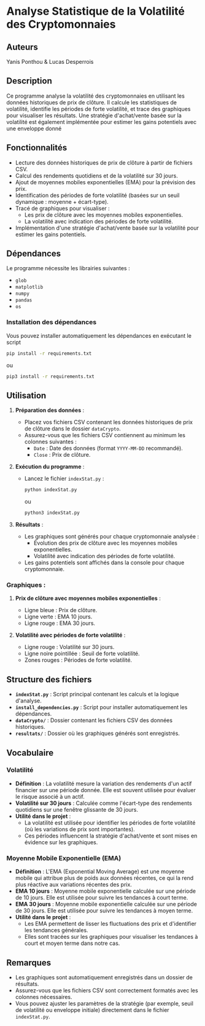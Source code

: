 # Analyse Statistique de la Volatilité des Cryptomonnaies

## Auteurs
Yanis Ponthou & Lucas Desperrois

## Description
Ce programme analyse la volatilité des cryptomonnaies en utilisant les données historiques de prix de clôture. Il calcule les statistiques de volatilité, identifie les périodes de forte volatilité, et trace des graphiques pour visualiser les résultats. Une stratégie d'achat/vente basée sur la volatilité est également implémentée pour estimer les gains potentiels avec une enveloppe donné

## Fonctionnalités
- Lecture des données historiques de prix de clôture à partir de fichiers CSV.
- Calcul des rendements quotidiens et de la volatilité sur 30 jours.
- Ajout de moyennes mobiles exponentielles (EMA) pour la prévision des prix.
- Identification des périodes de forte volatilité (basées sur un seuil dynamique : moyenne + écart-type).
- Tracé de graphiques pour visualiser :
  - Les prix de clôture avec les moyennes mobiles exponentielles.
  - La volatilité avec indication des périodes de forte volatilité.
- Implémentation d'une stratégie d'achat/vente basée sur la volatilité pour estimer les gains potentiels.

## Dépendances
Le programme nécessite les librairies suivantes :
- `glob`
- `matplotlib`
- `numpy`
- `pandas`
- `os`

### Installation des dépendances
Vous pouvez installer automatiquement les dépendances en exécutant le script 
```bash
pip install -r requirements.txt
```
ou
```bash
pip3 install -r requirements.txt

```

## Utilisation

1. **Préparation des données** :
   - Placez vos fichiers CSV contenant les données historiques de prix de clôture dans le dossier `dataCrypto`.
   - Assurez-vous que les fichiers CSV contiennent au minimum les colonnes suivantes :
     - `Date` : Date des données (format `YYYY-MM-DD` recommandé).
     - `Close` : Prix de clôture.

2. **Exécution du programme** :
   - Lancez le fichier `indexStat.py` :
     ```bash
     python indexStat.py
     ```
     ou
        ```bash
     python3 indexStat.py
     ```
3. **Résultats** :
   - Les graphiques sont générés pour chaque cryptomonnaie analysée :
     - Évolution des prix de clôture avec les moyennes mobiles exponentielles.
     - Volatilité avec indication des périodes de forte volatilité.
   - Les gains potentiels sont affichés dans la console pour chaque cryptomonnaie.


### Graphiques :
1. **Prix de clôture avec moyennes mobiles exponentielles** :
   - Ligne bleue : Prix de clôture.
   - Ligne verte : EMA 10 jours.
   - Ligne rouge : EMA 30 jours.

2. **Volatilité avec périodes de forte volatilité** :
   - Ligne rouge : Volatilité sur 30 jours.
   - Ligne noire pointillée : Seuil de forte volatilité.
   - Zones rouges : Périodes de forte volatilité.


## Structure des fichiers
- **`indexStat.py`** : Script principal contenant les calculs et la logique d'analyse.
- **`install_dependencies.py`** : Script pour installer automatiquement les dépendances.
- **`dataCrypto/`** : Dossier contenant les fichiers CSV des données historiques.
- **`resultats/`** : Dossier où les graphiques générés sont enregistrés.

## Vocabulaire

### **Volatilité**
- **Définition** : La volatilité mesure la variation des rendements d'un actif financier sur une période donnée. Elle est souvent utilisée pour évaluer le risque associé à un actif.
- **Volatilité sur 30 jours** : Calculée comme l'écart-type des rendements quotidiens sur une fenêtre glissante de 30 jours.
- **Utilité dans le projet** :
  - La volatilité est utilisée pour identifier les périodes de forte volatilité (où les variations de prix sont importantes).
  - Ces périodes influencent la stratégie d'achat/vente et sont mises en évidence sur les graphiques.

### **Moyenne Mobile Exponentielle (EMA)**
- **Définition** : L'EMA (Exponential Moving Average) est une moyenne mobile qui attribue plus de poids aux données récentes, ce qui la rend plus réactive aux variations récentes des prix.
- **EMA 10 jours** : Moyenne mobile exponentielle calculée sur une période de 10 jours. Elle est utilisée pour suivre les tendances à court terme.
- **EMA 30 jours** : Moyenne mobile exponentielle calculée sur une période de 30 jours. Elle est utilisée pour suivre les tendances à moyen terme.
- **Utilité dans le projet** :
  - Les EMA permettent de lisser les fluctuations des prix et d'identifier les tendances générales.
  - Elles sont tracées sur les graphiques pour visualiser les tendances à court et moyen terme dans notre cas.


## Remarques
- Les graphiques sont automatiquement enregistrés dans un dossier de résultats.
- Assurez-vous que les fichiers CSV sont correctement formatés avec les colonnes nécessaires.
- Vous pouvez ajuster les paramètres de la stratégie (par exemple, seuil de volatilité ou enveloppe initiale) directement dans le fichier `indexStat.py`.

